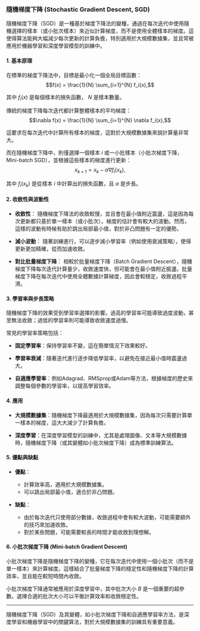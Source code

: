 ### 隨機梯度下降 (Stochastic Gradient Descent, SGD)

隨機梯度下降（SGD）是一種基於梯度下降法的變種，通過在每次迭代中使用隨機選擇的樣本（或小批次樣本）來近似計算梯度，而不是使用全體樣本的梯度。這使得算法能夠大幅減少每次更新的計算負擔，特別適用於大規模數據集，並且常被應用於機器學習和深度學習模型的訓練中。

#### 1. **基本原理**

在標準的梯度下降法中，目標是最小化一個全局目標函數：
$$f(x) = \frac{1}{N} \sum_{i=1}^{N} f_i(x),$$

其中  $`f_i(x)`$  是每個樣本的損失函數， $`N`$  是樣本數量。

傳統的梯度下降每次迭代都計算整體樣本的平均梯度：
$$\nabla f(x) = \frac{1}{N} \sum_{i=1}^{N} \nabla f_i(x),$$

這要求在每次迭代中計算所有樣本的梯度，這對於大規模數據集來說計算量非常大。

而在隨機梯度下降中，則僅選擇一個樣本  $`i`$  或一小批樣本（小批次梯度下降，Mini-batch SGD），並根據這些樣本的梯度進行更新：
$$x_{k+1} = x_k - \alpha \nabla f_i(x_k),$$

其中  $`f_i(x_k)`$  是從樣本  $`i`$  中計算出的損失函數，且  $`\alpha`$  是步長。

#### 2. **收斂性與波動性**

- **收斂性**：
  隨機梯度下降法的收斂較慢，並且會在最小值附近震盪，這是因為每次更新都只基於單一樣本（或小批次），梯度的估計會有較大的波動。然而，這樣的波動有時候有助於跳出局部最小值，對於非凸問題有一定的優勢。

- **減小波動**：
  隨著訓練進行，可以逐步減小學習率（例如使用衰減策略），使得更新更加精確，從而加速收斂。

- **對比批量梯度下降**：
  相較於批量梯度下降（Batch Gradient Descent），隨機梯度下降每次迭代計算量少，收斂速度快，但可能會在最小值附近振盪。批量梯度下降在每次迭代中使用全體數據計算梯度，因此會較穩定，收斂過程平滑。

#### 3. **學習率與步長策略**

隨機梯度下降的效果受到學習率選擇的影響。過高的學習率可能導致過度波動，甚至無法收斂；過低的學習率則可能導致收斂速度過慢。

常見的學習率策略包括：

- **固定學習率**：保持學習率不變，這在簡單情況下效果較好。
  
- **學習率衰減**：隨著迭代進行逐步降低學習率，以避免在接近最小值時震盪過大。
  
- **自適應學習率**：例如Adagrad、RMSprop或Adam等方法，根據梯度的歷史來調整每個參數的學習率，以提高學習效率。

#### 4. **應用**

- **大規模數據集**：隨機梯度下降最適用於大規模數據集，因為每次只需要計算單一樣本的梯度，這大大減少了計算負擔。
  
- **深度學習**：在深度學習模型的訓練中，尤其是處理圖像、文本等大規模數據時，隨機梯度下降（或其變體如小批次梯度下降）成為標準訓練算法。

#### 5. **優點與缺點**

- **優點**：
  - 計算效率高，適用於大規模數據集。
  - 可以跳出局部最小值，適合於非凸問題。
  
- **缺點**：
  - 由於每次迭代只使用部分數據，收斂過程中會有較大波動，可能需要額外的技巧來加速收斂。
  - 對於某些問題，可能需要較長的時間才能收斂到理想解。

#### 6. **小批次梯度下降 (Mini-batch Gradient Descent)**

小批次梯度下降是隨機梯度下降的變種，它在每次迭代中使用一個小批次（而不是單一樣本）來計算梯度。這樣結合了批量梯度下降的穩定性和隨機梯度下降的計算效率，並且能在較短時間內收斂。

小批次梯度下降通常被應用於深度學習中，其中批次大小  $`B`$  是一個重要的超參數。選擇合適的批次大小可以平衡計算效率和收斂穩定性。

---

隨機梯度下降（SGD）及其變體，如小批次梯度下降和自適應學習率方法，是深度學習和機器學習中的關鍵算法，對於大規模數據集的訓練具有重要意義。